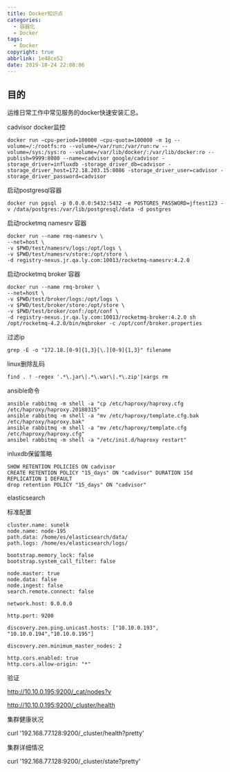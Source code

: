 ```yaml
---
title: Docker知识点
categories:
  - 容器化
  - Docker
tags:
  - Docker
copyright: true
abbrlink: 1e48ce52
date: 2019-10-24 22:08:06
---
```


## 目的

运维日常工作中常见服务的docker快速安装汇总。



cadvisor docker监控

```
docker run —cpu-period=100000 —cpu-quota=100000 -m 1g --volume=/:/rootfs:ro --volume=/var/run:/var/run:rw --volume=/sys:/sys:ro --volume=/var/lib/docker/:/var/lib/docker:ro --publish=9999:8080 --name=cadvisor google/cadvisor -storage_driver=influxdb -storage_driver_db=cadvisor -storage_driver_host=172.18.203.15:8086 -storage_driver_user=cadvisor -storage_driver_password=cadvisor
```

<!--more-->

启动postgresql容器

```
docker run pgsql -p 0.0.0.0:5432:5432 -e POSTGRES_PASSWORD=jftest123 -v /data/postgres:/var/lib/postgresql/data -d postgres
```



启动rocketmq namesrv 容器 

```
docker run --name rmq-namesrv \
--net=host \
-v $PWD/test/namesrv/logs:/opt/logs \
-v $PWD/test/namesrv/store:/opt/store \
-d registry-nexus.jr.qa.ly.com:10013/rocketmq-namesrv:4.2.0
```



启动rocketmq broker 容器

```
docker run --name rmq-broker \
--net=host \
-v $PWD/test/broker/logs:/opt/logs \
-v $PWD/test/broker/store:/opt/store \
-v $PWD/test/broker/conf:/opt/conf \
-d registry-nexus.jr.qa.ly.com:10013/rocketmq-broker:4.2.0 sh /opt/rocketmq-4.2.0/bin/mqbroker -c /opt/conf/broker.properties
```



过滤ip

```
grep -E -o "172.18.[0-9]{1,3}[\.][0-9]{1,3}" filename
```



linux删除乱码

```
find . ! -regex '.*\.jar\|.*\.war\|.*\.zip'|xargs rm
```



ansible命令

```
ansible rabbitmq -m shell -a "cp /etc/haproxy/haproxy.cfg /etc/haproxy/haproxy.20180315"
ansible rabbitmq -m shell -a "mv /etc/haproxy/template.cfg.bak /etc/haproxy/haproxy.bak"
ansible rabbitmq -m shell -a "mv /etc/haproxy/template.cfg /etc/haproxy/haproxy.cfg"
ansibel rabbitmq -m shell -a "/etc/init.d/haproxy restart"
```



inluxdb保留策略

```
SHOW RETENTION POLICIES ON cadvisor
CREATE RETENTION POLICY "15_days" ON "cadvisor" DURATION 15d REPLICATION 1 DEFAULT
drop retention POLICY "15_days" ON "cadvisor"
```



elasticsearch

标准配置

```
cluster.name: sunelk
node.name: node-195
path.data: /home/es/elasticsearch/data/
path.logs: /home/es/elasticsearch/logs/

bootstrap.memory_lock: false
bootstrap.system_call_filter: false

node.master: true   
node.data: false   
node.ingest: false   
search.remote.connect: false 

network.host: 0.0.0.0  

http.port: 9200

discovery.zen.ping.unicast.hosts: ["10.10.0.193", "10.10.0.194","10.10.0.195"]     
                                                                        
discovery.zen.minimum_master_nodes: 2 
      
http.cors.enabled: true                                                                                                                                                                                                   
http.cors.allow-origin: "*"
```



验证

http://10.10.0.195:9200/_cat/nodes?v

http://10.10.0.195:9200/_cluster/health

集群健康状况

curl '192.168.77.128:9200/_cluster/health?pretty'

集群详细情况

curl '192.168.77.128:9200/_cluster/state?pretty'